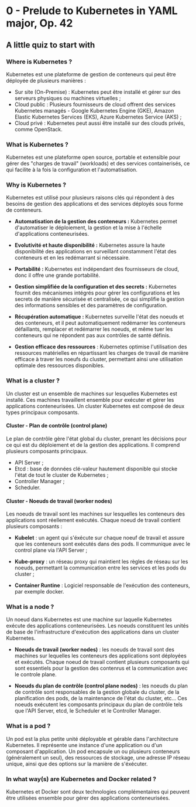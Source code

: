 # 0 - Prelude to Kubernetes in YAML major, Op. 42

## A little quiz to start with 

### Where is Kubernetes ?

Kubernetes est une plateforme de gestion de conteneurs qui peut être déployée de plusieurs manières : 

- Sur site (On-Premise) : Kubernetes peut être installé et gérer sur des serveurs physiques ou machines virtuelles ; 
- Cloud public : Plusieurs fournisseurs de cloud offrent des services Kubernetes managés - Google Kubernetes Engine (GKE), Amazon Elastic Kubernetes Services (EKS), Azure Kubernetes Service (AKS) ; 
- Cloud privé : Kubernetes peut aussi être installé sur des clouds privés, comme OpenStack. 

### What is Kubernetes ?

Kubernetes est une plateforme open source, portable et extensible pour gérer des "charges de travail" (workloads) et des services containerisés, ce qui facilite à la fois la configuration et l'automatisation. 

### Why is Kubernetes ? 

Kubernetes est utilisé pour plusieurs raisons clés qui répondent à des besoins de gestion des applications et des services déployés sous forme de conteneurs. 

- **Automatisation de la gestion des conteneurs :** Kubernetes permet d'automatiser le déploiement, la gestion et la mise à l'échelle d'applications conteneurisées. 

- **Evolutivité et haute disponibilité :** Kubernetes assure la haute disponibilité des applications en surveillant constamment l'état des conteneurs et en les redémarrant si nécessaire. 

- **Portabilité :** Kubernetes est indépendant des fournisseurs de cloud, donc il offre une grande portabilité. 

- **Gestion simplifiée de la configuration et des secrets :** Kubernetes fournit des mécanismes intégrés pour gérer les configurations et les secrets de manière sécurisée et centralisée, ce qui simplifie la gestion des informations sensibles et des paramètres de configuration. 

- **Récupération automatique :** Kubernetes surveille l'état des noeuds et des conteneurs, et il peut automatiquement redémarrer les conteneurs défaillants, remplacer et redémarrer les noeuds, et même tuer les conteneurs qui ne répondent pas aux contrôles de santé définis. 

- **Gestion efficace des ressources** : Kubernetes optimise l'utilisation des ressources matérielles en répartissant les charges de travail de manière efficace à traver les noeufs du cluster, permettant ainsi une utilisation optimale des ressources disponibles. 

### What is a cluster ? 

Un cluster est un ensemble de machines sur lesquelles Kubernetes est installé. Ces machines travaillent ensemble pour exécuter et gérer les applications conteneurisées. Un cluster Kubernetes est composé de deux types principaux composants.  

#### Cluster - Plan de contrôle (control plane)

Le plan de contrôle gère l'état global du cluster, prenant les décisions pour ce qui est du déploiement et de la gestion des applications. Il comprend plusieurs composants principaux. 

- API Server ; 
- Etcd : base de données clé-valeur hautement disponible qui stocke l'état de tout le cluster de Kubernetes ; 
- Controller Manager ; 
- Scheduler.

#### Cluster - Noeuds de travail (worker nodes)

Les noeuds de travail sont les machines sur lesquelles les conteneurs des applications sont réellement exécutés. Chaque noeud de travail contient plusieurs composants : 

- **Kubelet** : un agent qui s'éxécute sur chaque noeuf de travail et assure que les conteneurs sont exécutés dans des pods. Il communique avec le control plane via l'API Server ; 

- **Kube-proxy** : un réseau proxy qui maintient les règles de réseau sur les noeuds, permettant la communication entre les services et les pods du cluster ; 

- **Container Runtine** : Logiciel responsable de l'exécution des conteneurs, par exemple docker. 

### What is a node ?

Un noeud dans Kubernetes est une machine sur laquelle Kubernetes exécute des applications conteneurisées. Les noeuds constituent les unités de base de l'infrastructure d'exécution des applications dans un cluster Kubernetes. 

- **Noeuds de travail (worker nodes)** : les noeuds de travail sont des machines sur lequelles les conteneurs des applications sont déployées et exécutés. Chaque noeud de travail contient plusieurs composants qui sont essentiels pour la gestion des contenrus et la communication avec le controle plane. 

- **Noeuds du plan de contrôle (control plane nodes)** : les noeuds du plan de contrôle sont responsables de la gestion globale du cluster, de la planification des pods, de la maintenance de l'état du cluster, etc... Ces noeuds exécutent les composants principaux du plan de contrôle tels que l'API Server, etcd, le Scheduler et le Controller Manager. 

### What is a pod ? 

Un pod est la plus petite unité déployable et gérable dans l'architecture Kubernetes. Il représente une instance d'une application ou d'un composant d'application. Un pod encapsule un ou plusieurs conteneurs (généralement un seul), des ressources de stockage, une adresse IP réseau unique, ainsi que des options sur la manière de s'éxécuter. 

### In what way(s) are Kubernetes and Docker related ? 

Kubernetes et Docker sont deux technologies complémentaires qui peuvent être utilisées ensemble pour gérer des applications conteneurisées. 